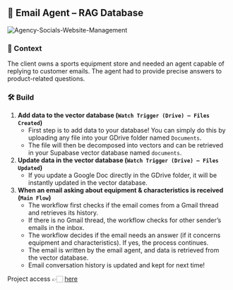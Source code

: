 <h2>📧 Email Agent – RAG Database</h2>

<img align="center" alt="Agency-Socials-Website-Management" src="https://imgur.com/b1ytWR0.png"/>

<h3>📝 Context</h3>
<p>
  The client owns a sports equipment store and needed an agent capable of replying to customer emails. The agent had to provide precise answers to product-related questions.
</p>

<h3>🛠️ Build</h3>
<ol>
  <li>
    <strong>Add data to the vector database (<code>Watch Trigger (Drive) – Files Created</code>)</strong>
    <ul>
      <li>First step is to add data to your database! You can simply do this by uploading any file into your GDrive folder named <code>Documents</code>.</li>
      <li>The file will then be decomposed into vectors and can be retrieved in your Supabase vector database named <code>documents</code>.</li>
    </ul>
  </li>
  <li>
    <strong>Update data in the vector database (<code>Watch Trigger (Drive) – Files Updated</code>)</strong>
    <ul>
      <li>If you update a Google Doc directly in the GDrive folder, it will be instantly updated in the vector database.</li>
    </ul>
  </li>
  <li>
    <strong>When an email asking about equipment & characteristics is received (<code>Main Flow</code>)</strong>
    <ul>
      <li>The workflow first checks if the email comes from a Gmail thread and retrieves its history.</li>
      <li>If there is no Gmail thread, the workflow checks for other sender’s emails in the inbox.</li>
      <li>The workflow decides if the email needs an answer (if it concerns equipment and characteristics). If yes, the process continues.</li>
      <li>The email is written by the email agent, and data is retrieved from the vector database.</li>
      <li>Email conversation history is updated and kept for next time!</li>
    </ul>
  </li>
</ol>

<p>
  Project access 👉🏻 <a href="https://www.notion.so/julien-sanson/Email-Agent-Vector-Database-1b09a792e6bf80c8a5a2ffc21f6350da?source=copy_link">here</a>
</p>
